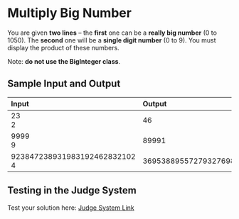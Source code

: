 # Multiply Big Number
  
You are given **two lines** – the **first** one can be a **really big number** (0 to 1050). The **second** one will be a **single digit number** (0 to 9).
You must display the product of these numbers.  

Note: **do not use the BigInteger class**.

## Sample Input and Output  
    
| **Input** | **Output** |  
| :--- | :--- | 
| 23<br> 2 | 46 |
| 9999<br> 9 | 89991 |
| 923847238931983192462832102<br> 4 | 3695388955727932769851328408 |

## Testing in the Judge System  
    
Test your solution here: [Judge System Link](https://judge.softuni.org/Contests/Practice/Index/1217#4) 
